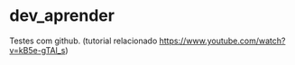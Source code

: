 # dev_aprender
Testes com github. (tutorial relacionado https://www.youtube.com/watch?v=kB5e-gTAl_s)
